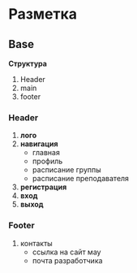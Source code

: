 # Разметка

## Base

__Структура__

1. Header
2. main
3. footer

### Header

1. __лого__
2. __навигация__
   * главная
   * профиль
   * расписание группы
   * расписание преподавателя
3. __регистрация__
4. __вход__
5. __выход__

### Footer

1. контакты
   * ссылка на сайт мау
   * почта разработчика
